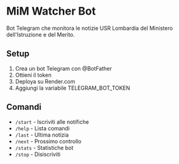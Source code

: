 # MiM Watcher Bot

Bot Telegram che monitora le notizie USR Lombardia del Ministero dell'Istruzione e del Merito.

## Setup

1. Crea un bot Telegram con @BotFather
2. Ottieni il token
3. Deploya su Render.com
4. Aggiungi la variabile TELEGRAM_BOT_TOKEN

## Comandi

- `/start` - Iscriviti alle notifiche
- `/help` - Lista comandi
- `/last` - Ultima notizia
- `/next` - Prossimo controllo
- `/stats` - Statistiche bot
- `/stop` - Disiscriviti